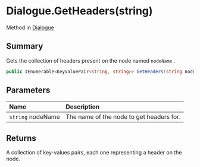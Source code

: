 # Dialogue.GetHeaders(string)

Method in [Dialogue](/docs/api/csharp/yarn.dialogue.md)

## Summary


Gets the collection of headers present on the node named  `nodeName` .


```csharp
public IEnumerable<KeyValuePair<string, string>> GetHeaders(string nodeName)
```

## Parameters

|Name|Description|
|:---|:---|
|`string` nodeName|The name of the node to get headers for.|

## Returns

A collection of key-values pairs, each one representing a
header on the node.

